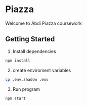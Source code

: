 # Piazza

Welcome to Abdi Piazza coursework

## Getting Started

1. Install dependencies 

```bash
npm install
```
2. create enviroment variables

```bash
cp .env.shadow .env
```

3. Run program
```bash
npm start
```